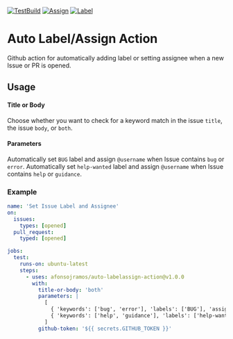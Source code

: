 [![TestBuild][generaltest]](https://github.com/afonsojramos/auto-labelassign-action) [![Assign][assigntest]](https://github.com/afonsojramos/auto-labelassign-action) [![Label][labeltest]](https://github.com/afonsojramos/auto-labelassign-action)

# Auto Label/Assign Action

Github action for automatically adding label or setting assignee when a new Issue or PR is opened.

## Usage

#### Title or Body

Choose whether you want to check for a keyword match in the issue `title`, the issue `body`, or `both`.

#### Parameters

Automatically set `BUG` label and assign `@username` when Issue contains `bug` or `error`.
Automatically set `help-wanted` label and assign `@username` when Issue contains `help` or `guidance`.

### Example

```yaml
name: 'Set Issue Label and Assignee'
on:
  issues:
    types: [opened]
  pull_request:
    typed: [opened]

jobs:
  test:
    runs-on: ubuntu-latest
    steps:
      - uses: afonsojramos/auto-labelassign-action@v1.0.0
        with:
          title-or-body: 'both'
          parameters: |
            [
              { 'keywords': ['bug', 'error'], 'labels': ['BUG'], 'assignees': ['username'] },
              { 'keywords': ['help', 'guidance'], 'labels': ['help-wanted'], 'assignees': ['username'] },
            ]
          github-token: '${{ secrets.GITHUB_TOKEN }}'
```

[generaltest]: https://github.com/afonsojramos/auto-labelassign-action/workflows/General%20Test/badge.svg
[assigntest]: https://github.com/afonsojramos/auto-labelassign-action/workflows/Test%20Issue%20Assign/badge.svg
[labeltest]: https://github.com/afonsojramos/auto-labelassign-action/workflows/Test%20Issue%20Label/badge.svg
